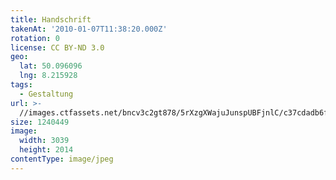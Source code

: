 ```yaml
---
title: Handschrift
takenAt: '2010-01-07T11:38:20.000Z'
rotation: 0
license: CC BY-ND 3.0
geo:
  lat: 50.096096
  lng: 8.215928
tags:
  - Gestaltung
url: >-
  //images.ctfassets.net/bncv3c2gt878/5rXzgXWajuJunspUBFjnlC/c37cdadb6f30df9817e3032ac67fee6b/handschrift_4345411311_o
size: 1240449
image:
  width: 3039
  height: 2014
contentType: image/jpeg
---
```


